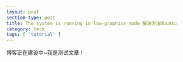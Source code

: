 ```yaml
---
layout: post
section-type: post
title: The system is running in low-graphics mode 解决方法Ubuntu
category: tech
tags: [ 'tutorial' ]
---
```


博客正在建设中~我是测试文章！